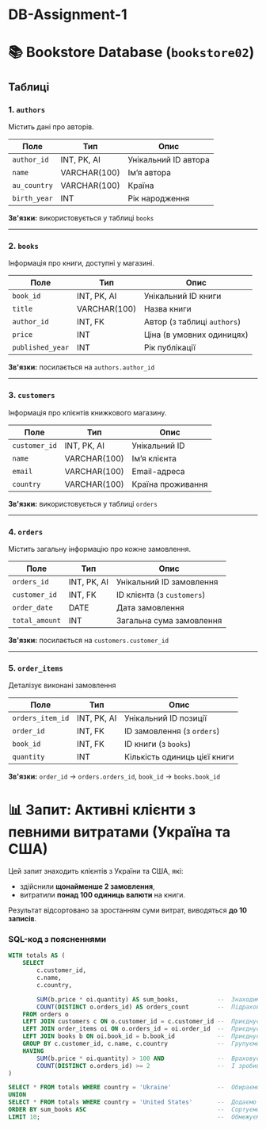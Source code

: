 # DB-Assignment-1
# 📚 Bookstore Database (`bookstore02`)

## Таблиці

### 1. `authors`

Містить дані про авторів.

| Поле        | Тип          | Опис                      |
|-------------|---------------|---------------------------|
| `author_id` | INT, PK, AI   | Унікальний ID автора      |
| `name`      | VARCHAR(100)  | Ім’я автора               |
| `au_country`| VARCHAR(100)  | Країна                    |
| `birth_year`| INT           | Рік народження            |

 **Зв'язки:** використовується у таблиці `books`

---

### 2. `books`

Інформація про книги, доступні у магазині.

| Поле            | Тип          | Опис                        |
|------------------|---------------|-----------------------------|
| `book_id`        | INT, PK, AI   | Унікальний ID книги         |
| `title`          | VARCHAR(100)  | Назва книги                 |
| `author_id`      | INT, FK       | Автор (з таблиці `authors`) |
| `price`          | INT           | Ціна (в умовних одиницях)   |
| `published_year` | INT           | Рік публікації              |

 **Зв'язки:** посилається на `authors.author_id`

---

### 3. `customers`

Інформація про клієнтів книжкового магазину.

| Поле         | Тип          | Опис                  |
|--------------|---------------|-----------------------|
| `customer_id`| INT, PK, AI   | Унікальний ID         |
| `name`       | VARCHAR(100)  | Ім’я клієнта          |
| `email`      | VARCHAR(100)  | Email-адреса          |
| `country`    | VARCHAR(100)  | Країна проживання     |

 **Зв'язки:** використовується у таблиці `orders`

---

### 4. `orders`

Містить загальну інформацію про кожне замовлення.

| Поле          | Тип        | Опис                        |
|---------------|-------------|-----------------------------|
| `orders_id`   | INT, PK, AI | Унікальний ID замовлення    |
| `customer_id` | INT, FK     | ID клієнта (з `customers`)  |
| `order_date`  | DATE        | Дата замовлення             |
| `total_amount`| INT         | Загальна сума замовлення    |

 **Зв'язки:** посилається на `customers.customer_id`

---

### 5. `order_items`

Деталізує виконані замовлення

| Поле            | Тип        | Опис                            |
|------------------|-------------|---------------------------------|
| `orders_item_id` | INT, PK, AI | Унікальний ID позиції           |
| `order_id`       | INT, FK     | ID замовлення (з `orders`)      |
| `book_id`        | INT, FK     | ID книги (з `books`)            |
| `quantity`       | INT         | Кількість одиниць цієї книги    |

 **Зв'язки:** `order_id` → `orders.orders_id`, `book_id` → `books.book_id`



# 📊 Запит: Активні клієнти з певними витратами (Україна та США)

Цей запит знаходить клієнтів з України та США, які:

- здійснили **щонайменше 2 замовлення**,
- витратили **понад 100 одиниць валюти** на книги.

Результат відсортовано за зростанням суми витрат, виводяться **до 10 записів**.

###  SQL-код з поясненнями

```sql
WITH totals AS (
    SELECT 
        c.customer_id,
        c.name,
        c.country,

        SUM(b.price * oi.quantity) AS sum_books,           --  Знаходимо загальну ціну за куплену кількість книжок кожним покупцем
        COUNT(DISTINCT o.orders_id) AS orders_count        --  Підраховуємо кількість унікальних замовлень, зроблених користувачем
    FROM orders o
    LEFT JOIN customers c ON o.customer_id = c.customer_id --  Приєднуємо таблицю клієнтів, щоб дізнатися інформацію про користувачів
    LEFT JOIN order_items oi ON o.orders_id = oi.order_id  --  Приєднуємо таблицю з позиціями замовлень для деталей про замовлення
    LEFT JOIN books b ON oi.book_id = b.book_id            --  Приєднуємо таблицю книжок, щоб отримати їх ціну
    GROUP BY c.customer_id, c.name, c.country              --  Групуємо за користувачем для обчислення агрегованих значень
    HAVING 
        SUM(b.price * oi.quantity) > 100 AND               --  Враховуємо лише тих, хто витратив понад 100 од.
        COUNT(DISTINCT o.orders_id) >= 2                   --  І зробив щонайменше 2 замовлення
)

SELECT * FROM totals WHERE country = 'Ukraine'             --  Обираємо покупців з України
UNION
SELECT * FROM totals WHERE country = 'United States'       --  Додаємо покупців зі США
ORDER BY sum_books ASC                                     --  Сортуємо за зростанням суми витрат
LIMIT 10;                                                  --  Обмежуємо до 10 результатів

